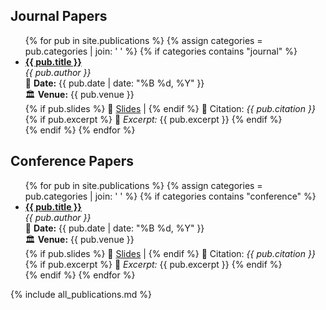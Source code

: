 
<h2>Journal Papers</h2>
<ul id="journal-publications">
  {% for pub in site.publications %}
    {% assign categories = pub.categories | join: ' ' %}
    {% if categories contains "journal" %}
      <li class="publication" data-category="journal">
        <strong><a href="{{ pub.pdf }}">{{ pub.title }}</a></strong><br>
        <em>{{ pub.author }}</em><br>
        📅 <strong>Date:</strong> {{ pub.date | date: "%B %d, %Y" }}<br>
        🏛 <strong>Venue:</strong> {{ pub.venue }}<br>
        {% if pub.slides %}
          📄 <a href="{{ pub.slides }}">Slides</a> |
        {% endif %}
        📖 Citation: <em>{{ pub.citation }}</em><br>
        {% if pub.excerpt %}
          📝 <em>Excerpt:</em> {{ pub.excerpt }}<!--more--> 
        {% endif %}
      </li>
    {% endif %}
  {% endfor %}
</ul>

<h2>Conference Papers</h2>
<ul id="conference-publications">
  {% for pub in site.publications %}
    {% assign categories = pub.categories | join: ' ' %}
    {% if categories contains "conference" %}
      <li class="publication" data-category="conference">
        <strong><a href="{{ pub.pdf }}">{{ pub.title }}</a></strong><br>
        <em>{{ pub.author }}</em><br>
        📅 <strong>Date:</strong> {{ pub.date | date: "%B %d, %Y" }}<br>
        🏛 <strong>Venue:</strong> {{ pub.venue }}<br>
        {% if pub.slides %}
          📄 <a href="{{ pub.slides }}">Slides</a> |
        {% endif %}
        📖 Citation: <em>{{ pub.citation }}</em><br>
        {% if pub.excerpt %}
          📝 <em>Excerpt:</em> {{ pub.excerpt }}<!--more--> 
        {% endif %}
      </li>
    {% endif %}
  {% endfor %}
</ul>

{% include all_publications.md %}


